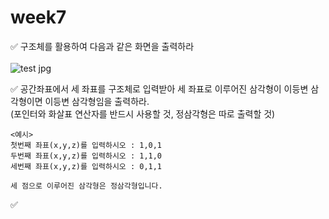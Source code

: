 # week7
 ✅ 구조체를 활용하여 다음과 같은 화면을 출력하라<br><br>
 ![test jpg](https://user-images.githubusercontent.com/81066580/170814677-bf496966-b1e1-4a56-9e0d-ff3411c666bd.png)

 ✅ 공간좌표에서 세 좌표를 구조체로 입력받아 세 좌표로 이루어진 삼각형이 이등변 삼각형이면 이등변 삼각형임을 출력하라.<br>
    (포인터와 화살표 연산자를 반드시 사용할 것, 정삼각형은 따로 출력할 것)<br>
    
    
    <예시>
    첫번째 좌표(x,y,z)를 입력하시오 : 1,0,1
    두번째 좌표(x,y,z)를 입력하시오 : 1,1,0
    세번째 좌표(x,y,z)를 입력하시오 : 0,1,1
    
    세 점으로 이루어진 삼각형은 정삼각형입니다.
    
   
 
 ✅
